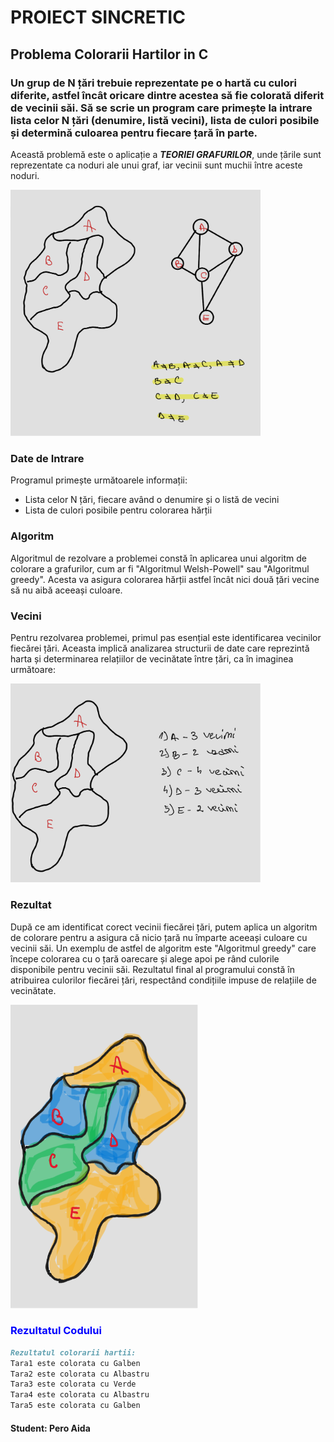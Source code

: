 # PROIECT SINCRETIC

## Problema Colorarii Hartilor in C

### Un grup de N țări trebuie reprezentate pe o hartă cu culori diferite, astfel încât oricare dintre acestea să fie colorată diferit de vecinii săi. Să se scrie un program care primește la intrare lista celor N țări (denumire, listă vecini), lista de culori posibile și determină culoarea pentru fiecare țară în parte.


 Această problemă este o aplicație a ***TEORIEI GRAFURILOR***, unde țările sunt reprezentate ca noduri ale unui graf, iar vecinii sunt muchii între aceste noduri.

<img src="teoria_grafurilor.png" alt="Diagramă a Teoriei Grafurilor" width="400"> <br>


 ### Date de Intrare 
Programul primește următoarele informații:
- Lista celor N țări, fiecare având o denumire și o listă de vecini
- Lista de culori posibile pentru colorarea hărții <br>


### Algoritm
Algoritmul de rezolvare a problemei constă în aplicarea unui algoritm de colorare a grafurilor, cum ar fi "Algoritmul Welsh-Powell" sau "Algoritmul greedy". Acesta va asigura colorarea hărții astfel încât nici două țări vecine să nu aibă aceeași culoare. <br>


### Vecini
Pentru rezolvarea problemei, primul pas esențial este identificarea vecinilor fiecărei țări. Aceasta implică analizarea structurii de date care reprezintă harta și determinarea relațiilor de vecinătate între țări, ca în imaginea următoare:

<img src="vecini.png" alt="Diagramă a vecinilor" width="400"> <br>


### Rezultat
După ce am identificat corect vecinii fiecărei țări, putem aplica un algoritm de colorare pentru a asigura că nicio țară nu împarte aceeași culoare cu vecinii săi. Un exemplu de astfel de algoritm este "Algoritmul greedy" care începe colorarea cu o țară oarecare și alege apoi pe rând culorile disponibile pentru vecinii săi.
Rezultatul final al programului constă în atribuirea culorilor fiecărei țări, respectând condițiile impuse de relațiile de vecinătate. 

<img src="colorat.png" alt="Diagramă a culorilor" width="300">


### <font color="blue">Rezultatul Codului</font>
```markdown
Rezultatul colorarii hartii:
Tara1 este colorata cu Galben
Tara2 este colorata cu Albastru
Tara3 este colorata cu Verde
Tara4 este colorata cu Albastru
Tara5 este colorata cu Galben
```

#### Student: Pero Aida  




